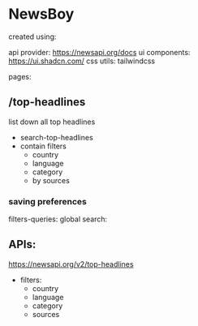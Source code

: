 # NewsBoy

created using:

api provider: https://newsapi.org/docs
ui components: https://ui.shadcn.com/
css utils: tailwindcss


pages:
## /top-headlines
list down all top headlines
- search-top-headlines
- contain filters
  - country
  - language
  - category
  - by sources

### saving preferences
filters-queries:
global search:


## APIs:
https://newsapi.org/v2/top-headlines
- filters:
  - country
  - language
  - category
  - sources